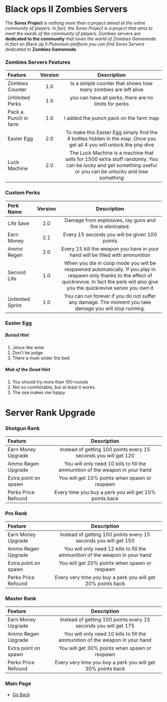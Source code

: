 # Black ops II Zombies Servers
The **Sorex Project** *is nothing more than a project aimed at the entire community of players. In fact, the Sorex Project is a project that aims to meet the needs of the community of players*. 
Zombies servers are **dedicated to the community** *that loves the world of Zombies Gamemode. In fact on Black op II Plutonium platform you can find Sorex Servers dedicated to* **Zombies Gamemode**.

### Zombies Servers Features
| Feature | Version | Description |
| :------------|:-------------:|:-------------:|
| Zombies Counter | 1.0 | Is a simple counter that shows how many zombies are left alive |
| Unlimited Perks | 1.0 | you can have all perks, there are no limits for perks |
| Pack a Punch in farm | 1.0 | I added the punch pack on the farm map |
| Easter Egg | 2.0 | To make this Easter Egg simply find the 4 bottles hidden in the map. Once you get all 4 you will unlock the php dive |
| Luck Machine | 2.0 | The Luck Machine is a machine that sells for 1500 extra stuff randomly. You can be lucky and get something useful or you can be unlucky and lose something |

### Custom Perks
| Perk Name | Version | Description |
| :------------|:-------------:|:-------------:| 
| Life Save | 2.0 | Damage from explosives, ray guns and fire is eliminated. |
| Earn Money | 2.1 | Every 15 seconds you will be given 100 points |
| Ammo Regen | 2.0 | Every 15 kill the weapon you have in your hand will be filled with ammunition |
| Second Life | 1.0 | When you die in coop mode you will be respawned automatically. If you play in respawn only thanks to the effect of quickrevive. In fact the perk will also give you the quickrevive senon you own it |
| Unlimited Sprint | 1.0 | You can run forever if you do not suffer any damage. The moment you take damage you will stop running. |

### Easter Egg

##### Buried Hint
1. Jesus like wine
2. Don't be judge
3. There a mule under the bed

##### Mob of the Dead Hint
1. You should try more than 100 rounds
2. Not so comfortable, but at least it works
3. The sea makes me happy

# Server Rank Upgrade

### Shotgun Rank
| Feature | Description | 
| :------------ |:-------------:| 
| Earn Money Upgrade  | Instead of getting 100 points every 15 seconds you will get 120 |
| Ammo Regen Upgrade  | You will only need 10 kills to fill the ammunition of the weapon in your hand |
| Extra point on spawn  | You will get 10% points when spawn or respawn |
| Perks Price Refound  | Every time you buy a perk you will get 10% points back |

### Pro Rank
| Feature | Description | 
| :------------ |:-------------:| 
| Earn Money Upgrade  | Instead of getting 100 points every 15 seconds you will get 150 |
| Ammo Regen Upgrade  | You will only need 12 kills to fill the ammunition of the weapon in your hand |
| Extra point on spawn  | You will get 20% points when spawn or respawn |
| Perks Price Refound  | Every very time you buy a perk you will get 20% points back |

### Master Rank
| Feature | Description | 
| :------------ |:-------------:| 
| Earn Money Upgrade  | Instead of getting 100 points every 15 seconds you will get 175 |
| Ammo Regen Upgrade  | You will only need 10 kills to fill the ammunition of the weapon in your hand |
| Extra point on spawn  | You will get 30% points when spawn or respawn |
| Perks Price Refound  | Every very time you buy a perk you will get 30% points back |

### Main Page
- [Go Back](https://github.com/DoktorSAS/Sorex/blob/main/README.md)
